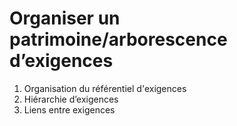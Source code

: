 
# Organiser un patrimoine/arborescence d’exigences  

1. Organisation du référentiel d'exigences
2. Hiérarchie d’exigences
3. Liens entre exigences
<!--stackedit_data:
eyJoaXN0b3J5IjpbLTExMzA3OTEwOTMsMTYyMzg2MjgzMl19
-->
